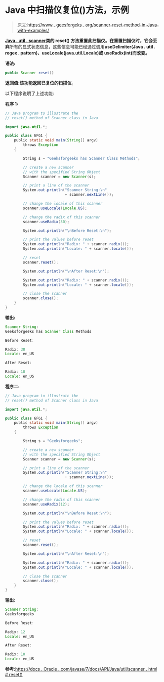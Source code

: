 # Java 中扫描仪复位()方法，示例

> 原文:[https://www . geesforgeks . org/scanner-reset-method-in-Java-with-examples/](https://www.geeksforgeeks.org/scanner-reset-method-in-java-with-examples/)

**[Java . util . scanner](https://www.geeksforgeeks.org/scanner-class-in-java/)**类的 **reset()** 方法重置此扫描仪。在重置扫描仪时，它**会丢弃**所有的显式状态信息，这些信息可能已经通过调用**useDelimiter(Java . util . regex . pattern)、useLocale(java.util.Locale)或 useRadix(int)而改变。**

**语法:**

```java
public Scanner reset()
```

**返回值:**该功能返回已复位的**扫描仪**。

以下程序说明了上述功能:

**程序 1:**

```java
// Java program to illustrate the
// reset() method of Scanner class in Java

import java.util.*;

public class GFG1 {
    public static void main(String[] argv)
        throws Exception
    {

        String s = "Geeksforgeeks has Scanner Class Methods";

        // create a new scanner
        // with the specified String Object
        Scanner scanner = new Scanner(s);

        // print a line of the scanner
        System.out.println("Scanner String:\n"
                           + scanner.nextLine());

        // change the locale of this scanner
        scanner.useLocale(Locale.US);

        // change the radix of this scanner
        scanner.useRadix(30);

        System.out.println("\nBefore Reset:\n");

        // print the values before reset
        System.out.println("Radix: " + scanner.radix());
        System.out.println("Locale: " + scanner.locale());

        // reset
        scanner.reset();

        System.out.println("\nAfter Reset:\n");

        System.out.println("Radix: " + scanner.radix());
        System.out.println("Locale: " + scanner.locale());

        // close the scanner
        scanner.close();
    }
}
```

**输出:**

```java
Scanner String:
Geeksforgeeks has Scanner Class Methods

Before Reset:

Radix: 30
Locale: en_US

After Reset:

Radix: 10
Locale: en_US

```

**程序二:**

```java
// Java program to illustrate the
// reset() method of Scanner class in Java

import java.util.*;

public class GFG1 {
    public static void main(String[] argv)
        throws Exception
    {

        String s = "Geeksforgeeks";

        // create a new scanner
        // with the specified String Object
        Scanner scanner = new Scanner(s);

        // print a line of the scanner
        System.out.println("Scanner String:\n"
                           + scanner.nextLine());

        // change the locale of this scanner
        scanner.useLocale(Locale.US);

        // change the radix of this scanner
        scanner.useRadix(12);

        System.out.println("\nBefore Reset:\n");

        // print the values before reset
        System.out.println("Radix: " + scanner.radix());
        System.out.println("Locale: " + scanner.locale());

        // reset
        scanner.reset();

        System.out.println("\nAfter Reset:\n");

        System.out.println("Radix: " + scanner.radix());
        System.out.println("Locale: " + scanner.locale());

        // close the scanner
        scanner.close();
    }
}
```

**输出:**

```java
Scanner String:
Geeksforgeeks

Before Reset:

Radix: 12
Locale: en_US

After Reset:

Radix: 10
Locale: en_US

```

**参考:**[https://docs . Oracle . com/javase/7/docs/API/Java/util/scanner . html # reset()](https://docs.oracle.com/javase/7/docs/api/java/util/Scanner.html#reset())